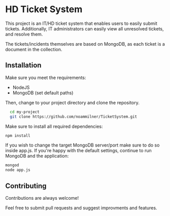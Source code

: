 
# HD Ticket System

This project is an IT/HD ticket system that enables users to easily submit tickets.
Additionally, IT administrators can easily view all unresolved tickets, and resolve them.

The tickets/incidents themselves are based on MongoDB, as each ticket is a document in the collection.

## Installation

Make sure you meet the requirements:
- NodeJS
- MongoDB (set default paths)

Then, change to your project directory and clone the repository.

```bash
  cd my-project
  git clone https://github.com/noammilner/TicketSystem.git
```
Make sure to install all required dependencies:

```bash
npm install
```

If you wish to change the target MongoDB server/port make sure to do so inside app.js.
If you're happy with the default settings, continue to run MongoDB and the application:

```bash
mongod
node app.js
```
## Contributing

Contributions are always welcome!

Feel free to submit pull requests and suggest improvments and features.

